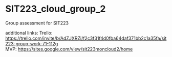# SIT223_cloud_group_2
Group assessment for SIT223

additional links:
Trello: https://trello.com/invite/b/AdZJXRZi/f2c3f31f4d0fba64daf371bb2c1a35fa/sit223-group-work-71-112g <br>
MVP: https://sites.google.com/view/sit223moncloud2/home
